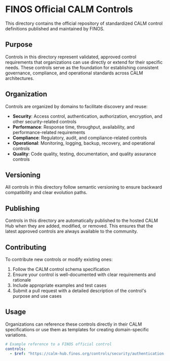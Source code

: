 # FINOS Official CALM Controls

This directory contains the official repository of standardized CALM control definitions published and maintained by FINOS.

## Purpose

Controls in this directory represent validated, approved control requirements that organizations can use directly or extend for their specific needs. These controls serve as the foundation for establishing consistent governance, compliance, and operational standards across CALM architectures.

## Organization

Controls are organized by domains to facilitate discovery and reuse:

- **Security**: Access control, authentication, authorization, encryption, and other security-related controls
- **Performance**: Response time, throughput, availability, and performance-related requirements
- **Compliance**: Regulatory, audit, and compliance-related controls
- **Operational**: Monitoring, logging, backup, recovery, and operational controls
- **Quality**: Code quality, testing, documentation, and quality assurance controls

## Versioning

All controls in this directory follow semantic versioning to ensure backward compatibility and clear evolution paths.

## Publishing

Controls in this directory are automatically published to the hosted CALM Hub when they are added, modified, or removed. This ensures that the latest approved controls are always available to the community.

## Contributing

To contribute new controls or modify existing ones:

1. Follow the CALM control schema specification
2. Ensure your control is well-documented with clear requirements and rationale
3. Include appropriate examples and test cases
4. Submit a pull request with a detailed description of the control's purpose and use cases

## Usage

Organizations can reference these controls directly in their CALM specifications or use them as templates for creating domain-specific variations.

```yaml
# Example reference to a FINOS official control
controls:
  - $ref: "https://calm-hub.finos.org/controls/security/authentication-required.yaml"
```
